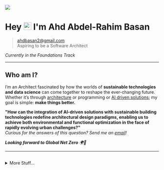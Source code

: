 ![](https://media4.giphy.com/media/v1.Y2lkPTc5MGI3NjExaHE0aWczcWYydnk4cmI4cDAzNmZjZjh6eGRmNm9xdmQ2djE4NDJ6dyZlcD12MV9pbnRlcm5hbF9naWZfYnlfaWQmY3Q9Zw/9B7XwCQZRQfQs/giphy.webp)

# Hey <img src="https://media.giphy.com/media/hvRJCLFzcasrR4ia7z/giphy.gif" width="25px"> I'm Ahd Abdel-Rahim Basan

> [ahdbasan2@gmail.com](mailto:ahdbasan2@gmail.com)  
> Aspiring to be a Software Architect  

 _Currently in the Foundations Track_

---

## Who am I?

I’m an Architect fascinated by how the worlds of **sustainable technologies and
 data science** can come together to reshape the ever-changing future.
 Whether it’s through [architecture](https://www.archdaily.com/948970/clayton-miller-on-data-science-in-architecture-academic-and-industry-are-just-starting) or programming or [AI driven solutions](https://www.smithgroup.com/perspectives/2024/beyond-imagery-the-application-of-ai-to-architectural-design);
  my goal is simple: **make things better.**

**"How can the integration of AI-driven solutions with sustainable building
technologies redefine architectural design paradigms, enabling us to achieve
both environmental and functional optimization in the face of rapidly evolving
urban challenges?"**  
_Curious for the answers of this question? Send me an [email](mailto:ahdbasan2@gmail.com)!_

_**Looking forward to Global Net Zero** 🌍🔋_

---

 ##

<details>

<summary>
  More Stuff...
</summary>

##

---

### 🎨 Building Narratives

For me, _creativity transcends mere sketches_—it’s about the narratives we craft.
 Whether I’m designing an arcade,conceptualizing a luxurious 5-star hotel, or
 addressing the digital divide, my philosophy remains consistent:  
 **People first. Process second. Pixels later.**
> We shape our buildings; thereafter, they shape us.  
> — Winston Churchill

---

### 🔍Design the Future  

Technology is reshaping everything—yes, even the blueprints!  
As we integrate AI, programming, and innovative tools into workflows, I believe:

- 📚 Learning must be **accessible, interactive, and comprehension-first**
  especially in the _underserved communities._
- 🛠️ Programming education should focus on **understanding and problem-solving**,
- not just writing code.  

---

### Softwares and Tools

<p align="center"> <svg role="img" viewBox="0 0 24 24" xmlns="http://www.w3.org/2000/svg" width="32" height="32"><title>Adobe</title><path d="M13.966 22.624l-1.69-4.281H8.122l3.892-9.144 5.662 13.425zM8.884 1.376H0v21.248zm15.116 0h-8.884L24 22.624Z"/></svg> <svg role="img" viewBox="0 0 24 24" xmlns="http://www.w3.org/2000/svg" width="32" height="32"><title>Archicad</title><path d="M22.5896 16.3222c-.779 0-1.4104-.6315-1.4104-1.4105 0-.779.6314-1.4104 1.4104-1.4104S24 14.1328 24 14.9117c0 .779-.6315 1.4105-1.4104 1.4105zM.1507 19.8272c-.35.6959-.0696 1.5438.6263 1.8938.6959.35 1.5438.0695 1.8938-.6263 0 0 7.8494-16.0114 14.2545-16.1487 4.2299-.0907 4.2313 5.642 4.2313 5.642 0 .779.6314 1.4104 1.4104 1.4104s1.4104-.6314 1.4104-1.4104c0 0 .0566-8.3813-7.0196-8.4569C8.7634 1.8711.1507 19.8272.1507 19.8272z"/></svg> <svg role="img" viewBox="0 0 24 24" xmlns="http://www.w3.org/2000/svg" width="32" height="32"><title>AutoCAD</title><path d="M3.8672 1.0527v.0157L0 3.3848v17.914l3.8965-2.332h18.3398V2.3301c0-.702-.5773-1.2774-1.2793-1.2774H3.8672zm7.5058 4.0098h3.3008l2.9844 9.9512h-2.5879l-.5683-2.1895h-2.9844l-.5703 2.1621h-2.416l2.8417-9.9238zm11.8633.0273v14.877H4.172l-2.0684 1.2383v.4648c0 .702.5793 1.2774 1.2813 1.2774H24V5.0898h-.7637zM12.9668 6.6816l-.9941 4.3243h2.0468l-1.0527-4.3243z"/></svg> <img src="https://upload.wikimedia.org/wikipedia/commons/9/9a/Visual_Studio_Code_1.35_icon.svg" alt="Visual Studio Code" width="32" height="32"/> <img src="https://upload.wikimedia.org/wikipedia/commons/3/3f/Git_icon.svg" alt="Git" width="32" height="32"/> <img src="https://upload.wikimedia.org/wikipedia/commons/9/91/Octicons-mark-github.svg" alt="GitHub" width="32" height="32"/> </p>

----

## ☕ Let's Connect  

- 💼 **LinkedIn:** [linkedin.com/in/ahdb](https://www.linkedin.com/in/ahdb?lipi=urn%3Ali%3Apage%3Ad_flagship3_profile_view_base_contact_details%3BXpUJrAfPSTiVOafJSSR%2F2w%3D%3D)  
- 📧 **Email:** [ahdbasan2@gmail.com](mailto:ahdbasan2@gmail.com.com)  
- 🌐 **Portfolio:** [coming soon](#)

![](https://media1.giphy.com/media/v1.Y2lkPTc5MGI3NjExaXlhbnB4enl6bnhqcmM1YTEwbnViNTBrZ3NqOGgzeXphdmkwc2M1YiZlcD12MV9pbnRlcm5hbF9naWZfYnlfaWQmY3Q9Zw/HscDLzkO8EOTmgkhQP/giphy.webp)
---

[![Readme Quotes](https://quotes-github-readme.vercel.app/api?type=horizontal&theme=monokai)](https://github.com/piyushsuthar/github-readme-quotes)
